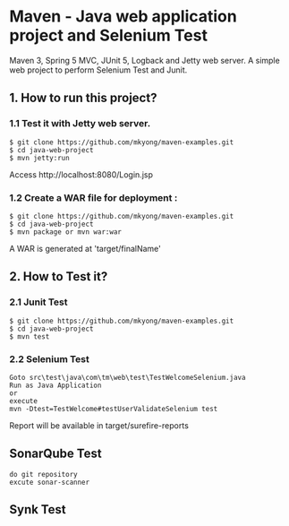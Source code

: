 # Maven -  Java web application project and Selenium Test
Maven 3, Spring 5 MVC, JUnit 5, Logback and Jetty web server. A simple web project to perform Selenium Test and Junit.



## 1. How to run this project?

### 1.1 Test it with Jetty web server.
```
$ git clone https://github.com/mkyong/maven-examples.git
$ cd java-web-project 
$ mvn jetty:run
```
Access http://localhost:8080/Login.jsp


### 1.2 Create a WAR file for deployment :
```
$ git clone https://github.com/mkyong/maven-examples.git
$ cd java-web-project 
$ mvn package or mvn war:war
```
A WAR is generated at 'target/finalName'
## 2. How to Test it?
### 2.1 Junit Test
```
$ git clone https://github.com/mkyong/maven-examples.git
$ cd java-web-project 
$ mvn test
```
### 2.2 Selenium Test
```
Goto src\test\java\com\tm\web\test\TestWelcomeSelenium.java
Run as Java Application
or 
execute
mvn -Dtest=TestWelcome#testUserValidateSelenium test

```
Report will be available in target/surefire-reports

## SonarQube Test
	
	do git repository
	excute sonar-scanner

## Synk Test

 <Identify the scanning technique>
